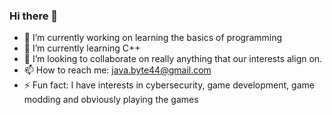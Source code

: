### Hi there 👋

- 🔭 I’m currently working on learning the basics of programming
- 🌱 I’m currently learning C++
- 👯 I’m looking to collaborate on really anything that our interests align on.
- 📫 How to reach me: java.byte44@gmail.com
- ⚡ Fun fact: I have interests in cybersecurity, game development, game modding and obviously playing the games

